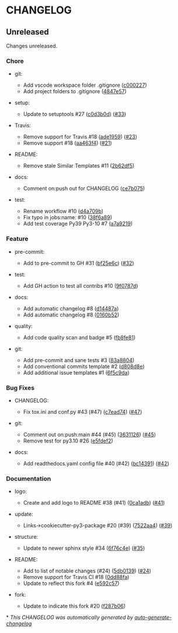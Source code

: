 # CHANGELOG

## Unreleased

Changes unreleased.

### Chore

- git:
  - Add vscode workspace folder .gitignore ([c000227](https://github.com/imAsparky/cookiecutter-py3-package/commit/c00022746f83c123ec441bdd010fdd06e8f34b58))
  - Add project folders to .gitignore ([4847e57](https://github.com/imAsparky/cookiecutter-py3-package/commit/4847e574c6b978a3aab14313b12a74d1c879dcd6))

- setup:
  - Update to setuptools #27 ([c0d3b0d](https://github.com/imAsparky/cookiecutter-py3-package/commit/c0d3b0dc18a58a947a2d9eea5123a31ae39e843c)) ([#33](https://github.com/imAsparky/cookiecutter-py3-package/pull/33))

- Travis:
  - Remove support for Travis #18 ([ade1959](https://github.com/imAsparky/cookiecutter-py3-package/commit/ade1959381459abb179df2b3a7c1e25ae695f3db)) ([#23](https://github.com/imAsparky/cookiecutter-py3-package/pull/23))
  - Remove support #18 ([aa463f4](https://github.com/imAsparky/cookiecutter-py3-package/commit/aa463f412f26a03a9c1cc278b9bca56e54f114a2)) ([#21](https://github.com/imAsparky/cookiecutter-py3-package/pull/21))

- README:
  - Remove stale Similar Templates #11 ([2b62df5](https://github.com/imAsparky/cookiecutter-py3-package/commit/2b62df5f7cf28f6b10fcc17ecebc6dec6dd550e2))

- docs:
  - Comment on:push out for CHANGELOG ([ce7b075](https://github.com/imAsparky/cookiecutter-py3-package/commit/ce7b075187b060ca036e34a65f7f8e52a4ab1f0d))

- test:
  - Rename workflow #10 ([d4a709b](https://github.com/imAsparky/cookiecutter-py3-package/commit/d4a709bcc6f8a431363b1837c3e78a6718f0ec44))
  - Fix typo in jobs:name:  #10 ([38f6a89](https://github.com/imAsparky/cookiecutter-py3-package/commit/38f6a89d02b3512f143b6e74b775b8cdbaa2882a))
  - Add test coverage Py39 Py3-10 #7 ([a7a9219](https://github.com/imAsparky/cookiecutter-py3-package/commit/a7a921961c2d439ac0724fc539249520f73c6c72))

### Feature

- pre-commit:
  - Add to pre-commit to GH #31 ([bf25e6c](https://github.com/imAsparky/cookiecutter-py3-package/commit/bf25e6cf327670a6e7a38e1464de74a25e447205)) ([#32](https://github.com/imAsparky/cookiecutter-py3-package/pull/32))

- test:
  - Add GH action to test all contribs #10 ([9f0787d](https://github.com/imAsparky/cookiecutter-py3-package/commit/9f0787d7403429186948a38e4b33a1ea8c66ab71))

- docs:
  - Add automatic changelog #8 ([d14487a](https://github.com/imAsparky/cookiecutter-py3-package/commit/d14487aa3f3c190a1720884e1c875bdca055cb7d))
  - Add automatic changelog #8 ([0160b52](https://github.com/imAsparky/cookiecutter-py3-package/commit/0160b52a0a623cc48c8400a5700b1a7460cb6812))

- quality:
  - Add code quality scan and badge #5 ([fb8fe81](https://github.com/imAsparky/cookiecutter-py3-package/commit/fb8fe81f4d9439e78a33b00babfa2ab3a7ae380b))

- git:
  - Add pre-commit and sane tests #3 ([83a8804](https://github.com/imAsparky/cookiecutter-py3-package/commit/83a88044bfb0ce44e54eb05943f2eb2c4282d195))
  - Add conventional commits template #2 ([d808d8e](https://github.com/imAsparky/cookiecutter-py3-package/commit/d808d8ef08ca158f98bf5a302062f13ab503ab31))
  - Add additional issue templates #1 ([6f5c9da](https://github.com/imAsparky/cookiecutter-py3-package/commit/6f5c9da926b158d2116db2cee3f1bf3ac459c86b))

### Bug Fixes

- CHANGELOG:
  - Fix tox.ini and conf.py #43 (#47) ([c7ead74](https://github.com/imAsparky/cookiecutter-py3-package/commit/c7ead747409c6b1997e2524fefd261f7259d0274)) ([#47](https://github.com/imAsparky/cookiecutter-py3-package/pull/47))

- git:
  - Comment out on:push:main  #44 (#45) ([3631126](https://github.com/imAsparky/cookiecutter-py3-package/commit/3631126832b3724859a2cfb58a834205c5948567)) ([#45](https://github.com/imAsparky/cookiecutter-py3-package/pull/45))
  - Remove test for py3.10 #26 ([e5fdef2](https://github.com/imAsparky/cookiecutter-py3-package/commit/e5fdef216b7adf4c0759d85fc2b90a733d2f4426))

- docs:
  - Add readthedocs.yaml config file #40 (#42) ([bc14391](https://github.com/imAsparky/cookiecutter-py3-package/commit/bc14391f508c585aa8a29f00150c75e4823bc4a0)) ([#42](https://github.com/imAsparky/cookiecutter-py3-package/pull/42))

### Documentation

- logo:
  - Create and add logo to README #38 (#41) ([0ca1adb](https://github.com/imAsparky/cookiecutter-py3-package/commit/0ca1adb6181138de7b6ccf06fa5984d2c693a169)) ([#41](https://github.com/imAsparky/cookiecutter-py3-package/pull/41))

- update:
  - Links->cookiecutter-py3-package #20 (#39) ([7522aa4](https://github.com/imAsparky/cookiecutter-py3-package/commit/7522aa4014eda677ec28bbd8154906f69afa8811)) ([#39](https://github.com/imAsparky/cookiecutter-py3-package/pull/39))

- structure:
  - Update to newer sphinx style #34 ([6f76c4e](https://github.com/imAsparky/cookiecutter-py3-package/commit/6f76c4ead0bb70be7f9630a0fb12ab8f6297bf7d)) ([#35](https://github.com/imAsparky/cookiecutter-py3-package/pull/35))

- README:
  - Add to list of notable changes (#24) ([5db0139](https://github.com/imAsparky/cookiecutter-py3-package/commit/5db0139e3c21190b3d2085d3c4947beeac2fea25)) ([#24](https://github.com/imAsparky/cookiecutter-py3-package/pull/24))
  - Remove support for Travis CI #18 ([0dd88fa](https://github.com/imAsparky/cookiecutter-py3-package/commit/0dd88fa56d5646caddd54828a2640fa96379d0af))
  - Update to reflect this fork #4 ([e592c57](https://github.com/imAsparky/cookiecutter-py3-package/commit/e592c5750e36aff5b8486e0324e8778510498d7c))

- fork:
  - Update to indicate this fork #20 ([f287b06](https://github.com/imAsparky/cookiecutter-py3-package/commit/f287b06c8bf40262728bfe2dfe5d542200d0b2ba))

\* *This CHANGELOG was automatically generated by [auto-generate-changelog](https://github.com/BobAnkh/auto-generate-changelog)*
